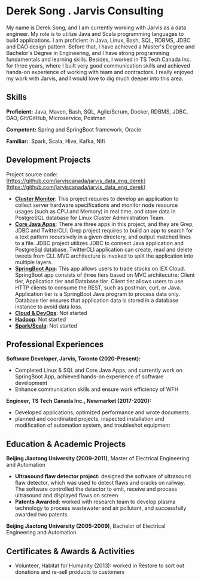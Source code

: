
# Derek Song . Jarvis Consulting

My name is Derek Song, and I am currently working with Jarvis as a data engineer. My role is to utilize Java and Scala programming languages to build applications. I am proficient in Java, Linux, Bash, SQL, RDBMS, JDBC and DAO design pattern. Before that, I have achieved a Master's Degree and Bachelor's Degree in Engineering, and I have strong programming fundamentals and learning skills. Besides, I worked in TS Tech Canada Inc. for three years, where I built very good communication skills and achieved hands-on experience of working with team and contractors. I really enjoyed my work with Jarvis, and I would love to dig much deeper into this area.

## Skills
**Proficient:** Java, Maven, Bash, SQL, Agile/Scrum, Docker, RDBMS, JDBC, DAO, Git/GitHub, Microservice, Postman

**Competent:** Spring and SpringBoot framework, Oracle 

**Familiar:**: Spark, Scala, Hive, Kafka, Nifi

## Development Projects

Project source code: [https://github.com/jarviscanada/jarvis_data_eng_derek](https://github.com/jarviscanada/jarvis_data_eng_derek)

- **[Cluster Monitor](./linux_sql)**: This project requires to develop an application to collect server hardware specifications and monitor node resource usages (such as CPU and Memory) in real time, and store data in PostgreSQL database for Linux Cluster Administration Team. 
- **[Core Java Apps](./core_java)**: There are three apps in this project, and they are Grep, JDBC and TwitterCLI. Grep project requires to build an app to search for a text pattern recursively in a given directory, and output matched lines to a file. JDBC project utilizes JDBC to connect Java application and PostgreSql database. TwitterCLI application can create, read and delete tweets from CLI. MVC architecture is invoked to split the application into multiple layers. 
- **[SpringBoot App](./springboot)**: This app allows users to trade stocks on IEX Cloud. SpringBoot app consists of three tiers based on MVC architecutre: Client tier, Application tier and Database tier. Client tier allows users to use HTTP clients to consume the REST, such as postman, curl, or Java. Application tier is a SpringBoot Java program to process data only. Database tier ensures that application data is stored in a database instance to avoid data loss.
- **[Cloud & DevOps](./cloud_devops)**: Not started
- **[Hadoop](./hadoop)**: Not started
- **[Spark/Scala](./spark)**:  Not started

## Professional Experiences

**Software Developer,  Jarvis, Toronto (2020-Present):** 

- Completed Linux & SQL and Core Java Apps, and currently work on SpringBoot App, achieved hands-on experience of software development
- Enhance communication skills and ensure work efficiency of WFH

**Engineer, TS Tech Canada Inc., Newmarket (2017-2020):** 

- Developed applications, optimized performance and wrote documents
- planned and coordinated projects, inspected installation and modification of automation system, and troubleshot equipment

## Education & Academic Projects

**Beijing Jiaotong University (2009-2011)**, Master of Electrical Engineering and Automation

- **Ultrasound flaw detector project:** designed the software of ultrasound flaw detector, which was used to detect flaws and cracks on railway. The software controlled the detector to emit, receive and process ultrasound and displayed flaws on screen
- **Patents Awarded:** worked with research team to develop plasma technology to process wastewater and air pollutant, and successfully awarded two patents

**Beijing Jiaotong University (2005-2009)**, Bachelor of Electrical Engineering and Automation

## Certificates & Awards & Activities
- Volunteer, Habitat for Humanity (2013): worked in Restore to sort out donations and re-sell products to customers

